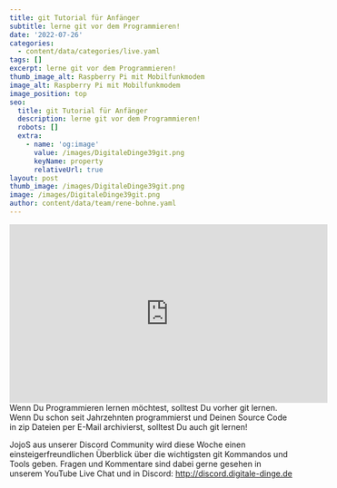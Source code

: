 ```yaml
---
title: git Tutorial für Anfänger
subtitle: lerne git vor dem Programmieren!
date: '2022-07-26'
categories:
  - content/data/categories/live.yaml
tags: []
excerpt: lerne git vor dem Programmieren!
thumb_image_alt: Raspberry Pi mit Mobilfunkmodem
image_alt: Raspberry Pi mit Mobilfunkmodem
image_position: top
seo:
  title: git Tutorial für Anfänger
  description: lerne git vor dem Programmieren!
  robots: []
  extra:
    - name: 'og:image'
      value: /images/DigitaleDinge39git.png
      keyName: property
      relativeUrl: true
layout: post
thumb_image: /images/DigitaleDinge39git.png
image: /images/DigitaleDinge39git.png
author: content/data/team/rene-bohne.yaml
---
```

<iframe width="560" height="315"
src="https://www.youtube.com/embed/3DukqZ8Hcmc?modestbranding=1"
frameborder="0" allow="accelerometer; autoplay; encrypted-media;
gyroscope; picture-in-picture" allowfullscreen>\\\</iframe>
Wenn Du Programmieren lernen möchtest, solltest Du vorher git lernen. Wenn Du schon seit Jahrzehnten programmierst und Deinen Source Code in zip Dateien per E-Mail archivierst, solltest Du auch git lernen! 

JojoS aus unserer Discord Community wird diese Woche einen einsteigerfreundlichen Überblick über die wichtigsten git Kommandos und Tools geben. Fragen und Kommentare sind dabei gerne gesehen in unserem YouTube Live Chat und in Discord: http://discord.digitale-dinge.de